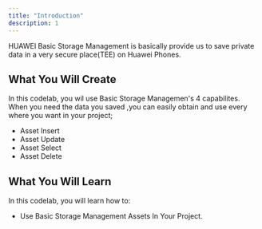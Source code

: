 ```yaml
---
title: "Introduction"
description: 1
---
```



<p>
	HUAWEI Basic Storage Management is basically provide us to save private data in a very secure place(TEE) on Huawei Phones.
</p>
<h2>
	<strong>What You Will Create</strong>
</h2>
<p>In this codelab, you wil use Basic Storage Managemen's 4 capabilites. When you need the data you saved ,you can easily obtain and use every where you want in your project;</p>
<ul>
	<li>Asset Insert</li>
	<li>Asset Update</li>
	<li>Asset Select</li>
	<li>Asset Delete</li>
</ul>
<h2 class="checklist">
	<strong>What You Will Learn</strong>
</h2>
<p>
	In this codelab, you will learn how to:
</p>
<ul class="checklist">
	<li>Use Basic Storage Management Assets In Your Project.</li>
	
</ul>
